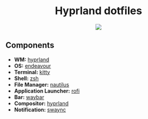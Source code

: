 <div align="center">
    <h1>Hyprland dotfiles</h1>
</div>

<div align="center">

![](https://img.shields.io/github/repo-size/srcrapi/dotfiles?style=for-the-badge&logo=aiqfome&label=size&labelColor=323439&color=2960ec)

</div>

## Components

- **WM:** [hyprland](https://hyprland.org/)
- **OS:** [endeavour](https://endeavouros.com/)
- **Terminal:** [kitty](https://sw.kovidgoyal.net/kitty/)
- **Shell:** [zsh](https://wiki.archlinux.org/title/Zsh)
- **File Manager:** [nautilus](https://github.com/GNOME/nautilus)
- **Application Launcher:** [rofi](https://github.com/davatorium/rofi)
- **Bar:** [waybar](https://github.com/Alexays/Waybar)
- **Compositor:** [hyprland](https://github.com/hyprwm/Hyprland)
- **Notification:** [swaync](https://github.com/ErikReider/SwayNotificationCenter)
